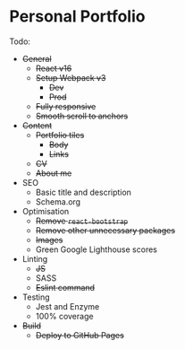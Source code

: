 # Personal Portfolio

Todo:
- ~~General~~
    - ~~React v16~~
    - ~~Setup Webpack v3~~
        - ~~Dev~~
        - ~~Prod~~
    - ~~Fully responsive~~
    - ~~Smooth scroll to anchors~~
- ~~Content~~
    - ~~Portfolio tiles~~
        - ~~Body~~
        - ~~Links~~
    - ~~CV~~
    - ~~About me~~
- SEO
    - Basic title and description
    - Schema.org
- Optimisation
    - ~~Remove `react-bootstrap`~~
    - ~~Remove other unnecessary packages~~
    - ~~Images~~
    - Green Google Lighthouse scores
- Linting
    - ~~JS~~
    - SASS
    - ~~Eslint command~~
- Testing
    - Jest and Enzyme
    - 100% coverage
- ~~Build~~
    - ~~Deploy to GitHub Pages~~
